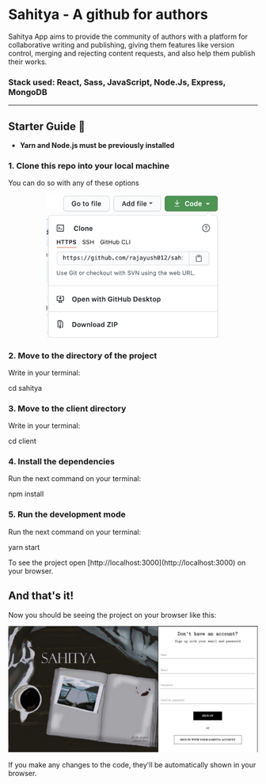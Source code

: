 # Sahitya - A github for authors

<p>Sahitya App aims to provide the community of authors with a platform for collaborative writing and publishing, 
giving them features like version control, merging and rejecting content requests, and also help them publish their works.</p>

### Stack used: React, Sass, JavaScript, Node.Js, Express, MongoDB

***

## Starter Guide 🚀
* **Yarn and Node.js must be previously installed**
### 1. Clone this repo into your local machine 
<p>You can do so with any of these options</p>
<p align="center">
  <img src="/cloning.png" width="350">
</p>

### 2. Move to the directory of the project 
<p> Write in your terminal: </p>
    cd sahitya

### 3. Move to the client directory
<p>Write in your terminal: </p>
    cd client

### 4. Install the dependencies
<p>Run the next command on your terminal: </p>
    npm install

### 5. Run the development mode
<p>Run the next command on your terminal: </p>
    yarn start
<p>To see the project open [http://localhost:3000](http://localhost:3000) on your browser. </p>

## And that's it! 
<p>Now you should be seeing the project on your browser like this:</p>
<p align="center">
  <img src="/sahitya.png" width="550">
</p>
<p>If you make any changes to the code, they'll be automatically shown in your browser.</p>

